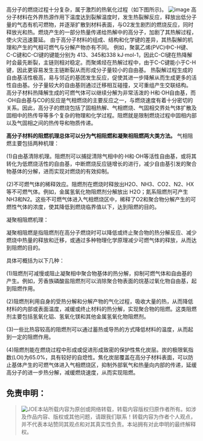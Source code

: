 高分子的燃烧过程十分复杂，属于激烈的热氧化过程（如下图所示)。
![image](https://mmbiz.qpic.cn/mmbiz_png/kyQjpqpWWK78ribcwCZEdca5pKQ9kVl4XY1JkveoIcbTVO9JIo17aOibwH238uibGChzZWJ7XUbqbhZWyga2QazBA/640?wx_fmt=png&from=appmsg&tp=webp&wxfrom=5&wx_lazy=1&wx_co=1)
高分子材料在外界热源作用下温度达到裂解温度时，发生热裂解反应，释放出低分子量的气态有机可燃物，并逐渐扩散到材料表面，与O2发生剧烈的燃烧反应，同时释放光和热。燃烧产生的一部分热量传递给热解中的高分子，加剧了其热解过程，使火灾迅速蔓延。
由于高分子材料的组成、结构和化学键的差异，其热裂解的机理和产生的气相可燃气与分解产物亦有不同。
例如，聚氯乙烯(PVC)中C-H键、C-C键和C-Cl键的键能分别为 413、345和338 kJ·mol-1，因此C-Cl键在热降解时会最先断裂，主链则相对稳定。而聚烯烃在热解过程中，由于C-C键能小于C-H键，因此更容易发生主链断裂从而形成分子量较小的自由基。
热裂解过程生成的自由基活性极高，易与邻近的基团发生反应，促使其进一步降解从而生成更多的活性自由基。分子量较大的自由基则通过迁移相互碰撞，又可重组产生交联结构。
高分子材料热降解生成的可燃气体可以继续分解为非常活泼的·H和·OH自由基，而·OH自由基与CO的反应是气相燃烧的主要反应之一，与燃烧速度有着十分密切的关系。因此，高分子的燃烧包括了固相热解、气相燃烧、气固相交界处气体扩散及固相中的热传导等多个复杂的物理和化学过程。阻燃就是限制燃烧过程中固相内部以及气固相之间的热传导和物质传递。

**高分子材料的阻燃机理总体可以分为气相阻燃和凝聚相阻燃两大类方法。**
气相阻燃主要包括两种机理：

(1)自由基清除机理。阻燃剂可以捕捉清除气相中的·H和·OH等活性自由基，或将其转化为低燃烧活性的自由基，中断燃烧反应链增长的进行，减少自由基引发的聚合物基体的分解，进而实现对燃烧的有效抑制。

(2)不可燃气体的稀释效应。阻燃剂在燃烧时释放出H2O、NH3、CO2、N2、HX等不可燃气体。例如，金属氢氧化物阻燃剂分解放出 H2O；氮系阻燃剂可产生NH3和N2。这些不可燃气体进入气相燃烧区中，稀释了O2和聚合物分解产生的可燃性气体的浓度，使其降低到燃烧临界值以下，达到阻燃的目的。

凝聚相阻燃机理：

凝聚相阻燃是指阻燃剂在高分子燃烧时可以降低或终止聚合物的热分解反应、减少燃烧中热量的释放和迁移，或通过多种物理化学原理减少可燃气体的释放，从而达到阻燃的目的。

具体可概括为以下几种：

(1)阻燃剂可减慢或阻止凝聚相中聚合物基体的热分解，抑制可燃气体和自由基的产生。例如，芳香族磷酸盐阻燃剂可以消除聚合物表面的烷基过氧化物自由基，起到阻燃作用。

(2)阻燃剂利用自身的受热分解和分解产物的气化过程，吸收大量的热，从而降低材料的内部或表面温度，减缓或终止材料的热分解，实现聚合物的阻燃。这类阻燃剂主要包括氢氧化铝、氢氧化镁和其他金属氢氧化物阻燃剂。

(3)一些比热容较高的阻燃剂可以通过蓄热或导热的方式降低材料的温度，从而起到一定的阻燃作用。

(4)阻燃剂能在燃烧过程中形成或促进形成致密的保护性焦化炭层。炭的极限氧指数(LOI)为65.0%，具有较好的自熄性。焦化炭层覆盖在高分子材料表面，可以防止基体产生的可燃气体进入气相燃烧区，抑制外部氧气和热量向内部的传递，延缓高分子的进一步热分解，减缓燃烧速度，从而实现阻燃。

## 免责申明：
> ![JOE](https://github.com/user-attachments/assets/8e3980da-e615-4710-a4f3-7a5eea566394)本站所载内容为原创或网络转载，转载内容版权归原作者所有。如涉及作品内容、版权或其他问题，请跟我们联系！转载内容为作者个人观点，并不代表本站赞同其观点和对其真实性负责。本站拥有对此申明的最终解释权。